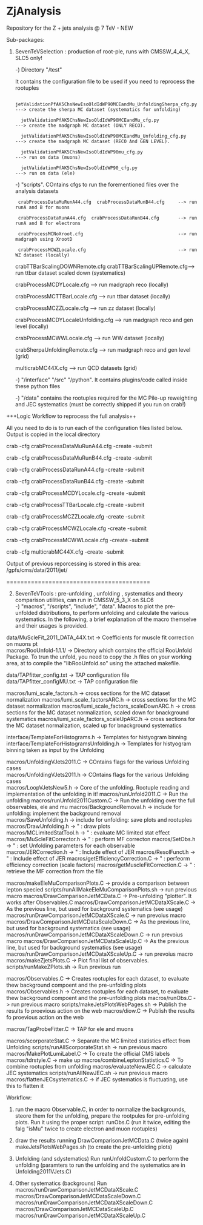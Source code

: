 ZjAnalysis
==========

Repository for the Z + jets analysis @ 7 TeV - NEW

Sub-packages:

1) SevenTeVSelection : production of root-ple, runs with CMSSW_4_4_X, SLC5 only!

   -) Directory "/test" 

      It contains the configuration file to be used if you need to reprocess the rootuples

         jetValidationPfAK5ChsNewIsoOldIdWP90MCEandMu_UnfoldingSherpa_cfg.py     ---> create the sherpa MC dataset (systematics for unfolding)

         jetValidationPfAK5ChsNewIsoOldIdWP90MCEandMu_cfg.py                     ---> create the madgraph MC dataset (ONLY RECO). 

         jetValidationPfAK5ChsNewIsoOldIdWP90MCEandMu_Unfolding_cfg.py           ---> create the madgraph MC dataset (RECO And GEN LEVEL).

         jetValidationPfAK5ChsNewIsoOldIdWP90mu_cfg.py                           ---> run on data (muons)

         jetValidationPfAK5ChsNewIsoOldIdWP90_cfg.py                             ---> run on data (ele)

   -) "scripts". COntains cfgs to run the forementioned files over the analysis datasets

        crabProcessDataMuRunA44.cfg  crabProcessDataMunB44.cfg     --> run runA and B for muons

        crabProcessDataRunA44.cfg  crabProcessDataRunB44.cfg       --> run runA and B for electrons

        crabProcessMCNoXroot.cfg                                   --> run madgraph using XrootD

        crabProcessMCWZLocale.cfg                                  --> run WZ dataset (locally)

	crabTTBarScalingDOWNRemote.cfg crabTTBarScalingUPRemote.cfg--> run ttbar dataset scaled down (systematics)

	crabProcessMCDYLocale.cfg           			   --> run madgraph reco (locally)

	crabProcessMCTTBarLocale.cfg  				   --> run ttbar dataset (locally)

	crabProcessMCZZLocale.cfg      				   --> run zz dataset (locally)

	crabProcessMCDYLocaleUnfolding.cfg  			   --> run madgraph reco and gen level (locally)

	crabProcessMCWWLocale.cfg     				   --> run WW dataset (locally)

	crabSherpaUnfoldingRemote.cfg  				   --> run madgraph reco and gen level (grid)

	multicrabMC44X.cfg					   --> run QCD datasets (grid)

   -) "/interface" "/src" "/python". It contains plugins/code called inside these python files 

   -) "/data" contains the rootuples required for the MC Pile-up reweighting and JEC systematics (must be correctly shipped if you run on crab!)

+++Logic Workflow to reprocess the full analysis++

All you need to do is to run each of the configuration files listed below. Output is copied in the local directory

crab -cfg crabProcessDataMuRunA44.cfg -create -submit

crab -cfg crabProcessDataMuRunB44.cfg -create -submit

crab -cfg crabProcessDataRunA44.cfg -create -submit

crab -cfg crabProcessDataRunB44.cfg -create -submit

crab -cfg crabProcessMCDYLocale.cfg -create -submit

crab -cfg crabProcessTTBarLocale.cfg -create -submit

crab -cfg crabProcessMCZZLocale.cfg -create -submit

crab -cfg crabProcessMCWZLocale.cfg -create -submit

crab -cfg crabProcessMCWWLocale.cfg -create -submit

crab -cfg multicrabMC44X.cfg -create -submit

Output of previous reporcessing is stored in this area:
/gpfs/cms/data/2011/jet/

=========================================

2) SevenTeVTools : pre-unfolding , unfolding , systematics and theory comparison 
utilities, can run in CMSSW_5_3_X on SLC6             
    -) "macros", "/scripts", "include", "data". Macros to plot the pre-unfolded distributions, to perform unfolding and calculate the various systematics. In the following, a brief explanation of the macro themselve and their usages is provided. 

data/MuScleFit_2011_DATA_44X.txt    		    -> Coefficients for muscle fit correction on muons pt     
macros/RooUnfold-1.1.1/          		    -> Directory which contains the official RooUnfold Package. To trun the unfold, you need to copy the .h files on your working area, at to compile the "libRooUnfold.so" using the attached makefile.

data/TAPfitter_config.txt 			    -> TAP configuration file
data/TAPfitter_configMU.txt          		    -> TAP configuration file

macros/lumi_scale_factors.h			    -> cross sections for the MC dataset normalization
macros/lumi_scale_factorsARC.h                      -> cross sections for the MC dataset normalization 
macros/lumi_scale_factors_scaleDownARC.h	    -> cross sections for the MC dataset normalization, scaled down for bnackground systematics
macros/lumi_scale_factors_scaleUpARC.h		    -> cross sections for the MC dataset normalization, scaled up for bnackground systematics

interface/TemplateForHistograms.h           	    -> Templates for histyogram binning 
interface/TemplateForHistogramsUnfolding.h  	    -> Templates for histyogram binning taken as input by the Unfolding

macros/UnfoldingVJets2011.C			    -> COntains flags for the various Unfolding cases        
macros/UnfoldingVJets2011.h        		    -> COntains flags for the various Unfolding cases        
macros/LoopVJetsNew5.h                      	    -> Core of the unfolding. Rootuple reading and implementation of the unfolding in it!
macros/runUnfold2011.C				    -> Run the unfolding 
macros/runUnfold2011Custom.C			    -> Run the unfolding over the full observables, ele and mu
macros/BackgroundRemoval.h			    -> include for unfolding: implement the background removal                  
macros/SaveUnfolding.h     			    -> include for unfolding: save plots and rootuples
macros/DrawUnfolding.h                      	    ->          "           : draw plots    
macros/MCLimitedStatTool.h                          ->          "           : evaluate MC limited stat effect
macros/MuScleFitCorrector.h                         ->          "           : perform MF correcton
macros/SetObs.h                    		    ->		"	    : set Unfolding parameters for each observable
macros/JERCorrection.h                      	    ->		"	    : Include effect of JER
macros/ResolFunct.h                         	    ->		"	    : Include effect of JER
macros/getEfficiencyCorrection.C		    ->		"	    : perfeorm efficiency correction (scale factors)
macros/getMuscleFitCorrection.C			    ->		"	    : retrieve the MF correction from the file

macros/makeEleMuComparisonPlots.C		    -> provide a comparison between lepton specied
scripts/runAllMakeEleMuComparisonPlots.sh	    -> run previous macro
macros/DrawComparisonJetMCData.C            	    -> Pre-unfolding "plotter". It works after Observables.C
macros/DrawComparisonJetMCDataXScale.C	 	    -> As the previous line, but used for background systematics (see usage)
macros/runDrawComparisonJetMCDataXScale.C	    -> run prevoius macro
macros/DrawComparisonJetMCDataScaleDown.C   	    -> As the previous line, but used for background systematics (see usage)
macros/runDrawComparisonJetMCDataXScaleDown.C	    -> run prevoius macro
macros/DrawComparisonJetMCDataScaleUp.C   	    -> As the previous line, but used for background systematics (see usage)
macros/runDrawComparisonJetMCDataXScaleUp.C	    -> run prevoius macro
macros/makeZjetsPlots.C				    -> Plot final list of observables. 
scripts/runMakeZPlots.sh			    -> Run previous run

macros/Observables.C                        	    -> Creates rootuples for each dataset, to evaluate thew background compoent and the pre-unfolding plots
macros/Observables.h                        	    -> Creates rootuples for each dataset, to evaluate thew background compoent and the pre-unfolding plots
macros/runObs.C					    -> run previous macro
scripts/makeJetsPlotsWebPages.sh		    -> Publish the results fo proevious action on the web
macros/diow.C                      		    -> Publish the results fo proevious action on the web

macros/TagProbeFitter.C            		    -> TAP for ele and muons

macros/scorporateStat.C				    -> Separate the MC limited statistics effect from Unfolding
scripts/runAllScorporateStat.sh			    -> run previous macro
macros/MakePlotLumiLabel.C                  	    -> To create the official CMS labels
macros/tdrstyle.C				    -> make up 
macros/combineLeptonStatistics.C   		    -> To combine rootuples from unfolding
macros/evaluateNewJEC.C            		    -> calculate JEC systematics
scripts/runAllNewJEC.sh				    -> run previous macro
macros/flattenJECsystematics.C     		    -> if JEC systematics is fluctuating, use this to flatten it
				   
Workflow:

1) run the macro Observable.C, in order to normalize the backgrounds, steore them for the unfolding, prepare the rootpules for pre-unfolding plots. Run it using the proper script:
runObs.C (run it twice, editing the falg "isMu" twice to create electron and muon rootuples)
2) draw the results running 
DrawComparisonJetMCData.C (twice again)
makeJetsPlotsWebPages.sh (to create the pre-unfolding plots)

3) Unfolding (and sdystematics)
Run runUnfoldCustom.C to perform the unfolding (paramters to run the unfolding and the systematics are in Unfolding2011VJets.C)

4) Other systematics (backgrouns)
Run
macros/runDrawComparisonJetMCDataXScale.C
macros/DrawComparisonJetMCDataScaleDown.C
macros/runDrawComparisonJetMCDataXScaleDown.C
macros/DrawComparisonJetMCDataScaleUp.C
macros/runDrawComparisonJetMCDataXScaleUp.C


